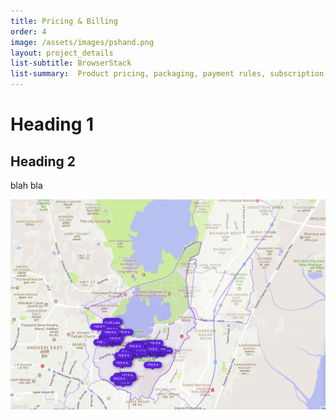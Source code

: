 ```yaml
---
title: Pricing & Billing
order: 4
image: /assets/images/pshand.png
layout: project_details
list-subtitle: BrowserStack
list-summary:  Product pricing, packaging, payment rules, subscription management and reporting.
---
```


# Heading 1

## Heading 2
blah bla


![nearby-locality-search](/assets/images/polygons.png)
